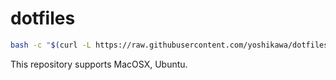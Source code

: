 # dotfiles

```sh
bash -c "$(curl -L https://raw.githubusercontent.com/yoshikawa/dotfiles/main/bin/install.sh)"
```

This repository supports MacOSX, Ubuntu.
